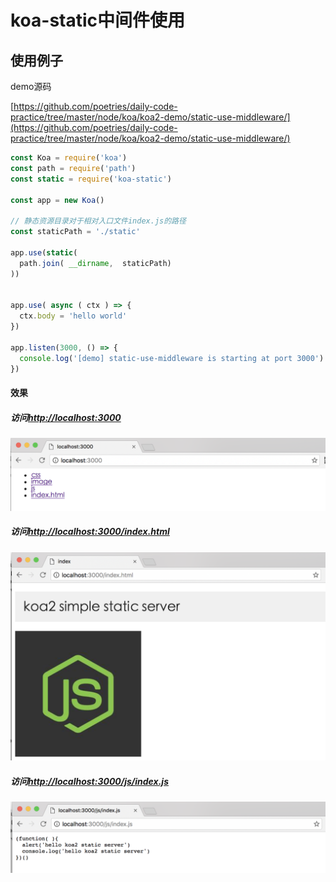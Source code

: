 # koa-static中间件使用

## 使用例子
demo源码

[https://github.com/poetries/daily-code-practice/tree/master/node/koa/koa2-demo/static-use-middleware/](https://github.com/poetries/daily-code-practice/tree/master/node/koa/koa2-demo/static-use-middleware/)

```js
const Koa = require('koa')
const path = require('path')
const static = require('koa-static')

const app = new Koa()

// 静态资源目录对于相对入口文件index.js的路径
const staticPath = './static'

app.use(static(
  path.join( __dirname,  staticPath)
))


app.use( async ( ctx ) => {
  ctx.body = 'hello world'
})

app.listen(3000, () => {
  console.log('[demo] static-use-middleware is starting at port 3000')
})

```

#### 效果

##### 访问[http://localhost:3000](http://localhost:3000)
![static-server-result](./../images/static-server-result-01.png)

##### 访问[http://localhost:3000/index.html](http://localhost:3000/index.html)
![static-server-result](./../images/static-server-result-02.png)

##### 访问[http://localhost:3000/js/index.js](http://localhost:3000/js/index.js)
![static-server-result](./../images/static-server-result-03.png)


